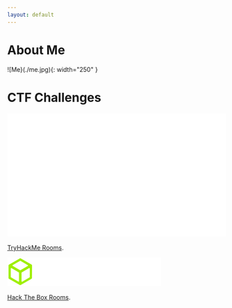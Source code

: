 ```yaml
---
layout: default
---
```


# About Me
![Me}(./me.jpg){: width="250" }
# CTF Challenges
![TryHackMelogo](./tryhackme_logo_full.svg)

[TryHackMe Rooms](./TryHackMe.html).  

![HTBlogo](./logo-htb.svg)

[Hack The Box Rooms](./hackthebox.html).





